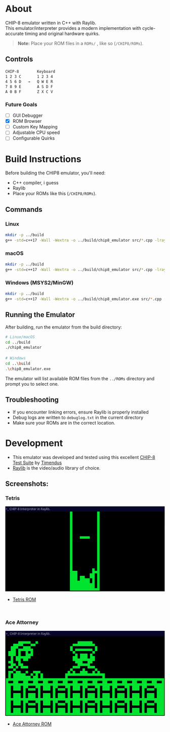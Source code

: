 # About
CHIP-8 emulator written in C++ with Raylib. <br>
This emulator/interpreter provides a modern implementation with cycle-accurate timing and original hardware quirks.
> **Note:** Place your ROM files in a `ROMs/` , like so (`/CHIP8/ROMs`).

## Controls
```
CHIP-8        Keyboard
1 2 3 C       1 2 3 4
4 5 6 D   →   Q W E R
7 8 9 E       A S D F
A 0 B F       Z X C V
```
### Future Goals
- [ ] GUI Debugger
- [x] ROM Browser
- [ ] Custom Key Mapping
- [ ] Adjustable CPU speed
- [ ] Configurable Quirks

# Build Instructions

Before building the CHIP8 emulator, you'll need:
- C++ compiler, i guess
- Raylib
- Place your ROMs like this (`/CHIP8/ROMs`).

## Commands

### Linux
```bash
mkdir -p ../build
g++ -std=c++17 -Wall -Wextra -o ../build/chip8_emulator src/*.cpp -lraylib -lGL -lm -lpthread -ldl -lrt -lX11
```

### macOS
```bash
mkdir -p ../build
g++ -std=c++17 -Wall -Wextra -o ../build/chip8_emulator src/*.cpp -lraylib -framework OpenGL -framework Cocoa -framework IOKit -framework CoreVideo
```

### Windows (MSYS2/MinGW)
```bash
mkdir -p ../build
g++ -std=c++17 -Wall -Wextra -o ../build/chip8_emulator.exe src/*.cpp -lraylib -lopengl32 -lgdi32 -lwinmm
```

## Running the Emulator
After building, run the emulator from the build directory:

```bash
# Linux/macOS
cd ../build
./chip8_emulator

# Windows
cd ..\build
.\chip8_emulator.exe
```
The emulator will list available ROM files from the `../ROMs` directory and prompt you to select one.

## Troubleshooting
- If you encounter linking errors, ensure Raylib is properly installed
- Debug logs are written to `debuglog.txt` in the current directory
- Make sure your ROMs are in the correct location.

# Development
- This emulator was developed and tested using this excellent [CHIP-8 Test Suite](https://github.com/Timendus/chip8-test-suite) by [Timendus](https://github.com/Timendus)
- [Raylib](https://www.raylib.com/) is the video/audio library of choice.

## Screenshots:
### Tetris
![Description](Assets/image3.png)
- [Tetris ROM](https://github.com/soupi/chip-8/tree/master/roms)
<br>

### Ace Attorney <br>
![Description](Assets/image2.png)
- [Ace Attorney ROM](https://github.com/JohnEarnest/chip8Archive/tree/master/src/8ceattourny_d3)